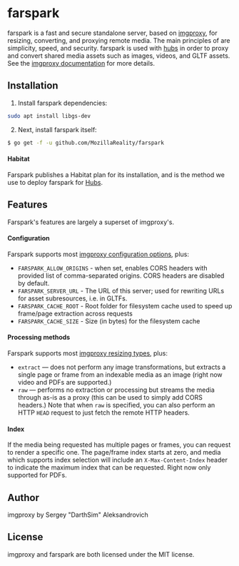 # farspark

farspark is a fast and secure standalone server, based on [imgproxy](https://github.com/DarthSim/imgproxy), for resizing, converting, and proxying remote media. The main principles of are simplicity, speed, and security. farspark is used with [hubs](https://github.com/mozilla/hubs) in order to proxy and convert shared media assets such as images, videos, and GLTF assets. See the [imgproxy documentation](https://github.com/DarthSim/imgproxy/blob/master/README.md) for more details.

## Installation

1. Install farspark dependencies:

``` bash
sudo apt install libgs-dev
```

2. Next, install farspark itself:

```bash
$ go get -f -u github.com/MozillaReality/farspark
```

#### Habitat

Farspark publishes a Habitat plan for its installation, and is the method we use to deploy farspark for [Hubs](https://hubs.mozilla.com).

## Features

Farspark's features are largely a superset of imgproxy's.

#### Configuration

Farspark supports most [imgproxy configuration options](https://github.com/DarthSim/imgproxy/blob/master/README.md#configuration), plus:

* `FARSPARK_ALLOW_ORIGINS` - when set, enables CORS headers with provided list of comma-separated origins. CORS headers are disabled by default.
* `FARSPARK_SERVER_URL` - The URL of this server; used for rewriting URLs for asset subresources, i.e. in GLTFs.
* `FARSPARK_CACHE_ROOT` - Root folder for filesystem cache used to speed up frame/page extraction across requests
* `FARSPARK_CACHE_SIZE` - Size (in bytes) for the filesystem cache

#### Processing methods

Farspark supports most [imgproxy resizing types](https://github.com/DarthSim/imgproxy/blob/master/README.md#resizing-types), plus:

* `extract` — does not perform any image transformations, but extracts a single page or frame from an indexable media as an image (right now video and PDFs are supported.)
* `raw` — performs no extraction or processing but streams the media through as-is as a proxy (this can be used to simply add CORS headers.) Note that when `raw` is specified, you can also perform an HTTP `HEAD` request to just fetch the remote HTTP headers.

#### Index

If the media being requested has multiple pages or frames, you can request to render a specific one. The page/frame index starts at zero, and media which supports index selection will include an `X-Max-Content-Index` header to indicate the maximum index that can be requested. Right now only supported for PDFs.

## Author

imgproxy by Sergey "DarthSim" Aleksandrovich

## License

imgproxy and farspark are both licensed under the MIT license.
